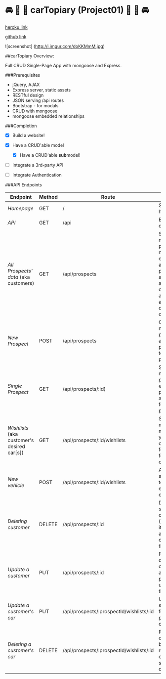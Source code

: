 # :oncoming_automobile: :blue_car: :car: carTopiary (Project01) :car: :blue_car: :oncoming_automobile:

[heroku link](http://aqueous-island-4247.herokuapp.com)

[github link](https://github.com/anonym0us3/Project01)

![screenshot]
(http://i.imgur.com/doKKMmM.jpg)



##carTopiary Overview:


Full CRUD Single-Page App with mongoose and Express.



###Prerequisites

* jQuery, AJAX
* Express server, static assets
* RESTful design
* JSON serving /api routes
* Bootstrap - for modals
* CRUD with mongoose
* mongoose embedded relationships


###Completion

- [x] Build a website!
- [x] Have a CRUD'able model
	- [x] Have a CRUD'able **sub**model!
- [ ] Integrate a 3rd-party API
- [ ] Integrate Authentication



###API Endpoints

Endpoint | Method | Route | Data
--- | --- | --- | ---
*Homepage* | GET | / | Serves the homepage
*API* | GET | /api | Basic API details
*All Prospects' data* (aka customers) | GET | /api/prospects | Shows the name, phone number, email address, physical address of all customers, as well as all of their desired car[s]
*New Prospect* | POST | /api/prospects | Creates new prospect and prepends to the page
*Single Prospect* | GET | /api/prospects/:id) | Shows the name, phone, email & physical addresses for a single prospect
*Wishlists* (aka customer's desired car[s]) | GET | /api/prospects/:id/wishlists | Shows make, model, year, color, style for all cars for a single customer
*New vehicle* | POST | /api/prospects/:id/wishlists | Adds single car to an existing customer
*Deleting customer* | DELETE | /api/prospects/:id | Deletes a single customer (and all of its associated cars) from the page
*Update a customer* | PUT | /api/prospects/:id | Form-data'izes a customer and then pushes the update to the page
*Update a customer's car* | PUT | /api/prospects/:prospectId/wishlists/:id | Updates a single car for a particular customer
*Deleting a customer's car* | DELETE | /api/prospects/:prospectId/wishlists/:id | Per click on Delete button, removes 1 car from a single customer
